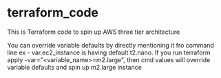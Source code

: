 # terraform_code
This is Terraform code to spin up AWS three tier architecture

You can override variable defaults by directly mentioning it fro command line
ex - var.ec2_instance is having default t2.nano. If you run terraform apply -var="<variable_name>=m2.large", then cmd values will override variable defaults and spin up m2.large instance
